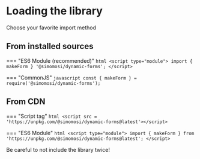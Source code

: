 # Loading the library
Choose your favorite import method

## From installed sources

=== "ES6 Module (recommended)"
    ```html
    <script type="module">
        import { makeForm } '@simomosi/dynamic-forms';
    </script>
    ```

=== "CommonJS"
    ```javascript
    const { makeForm } = require('@simomosi/dynamic-forms');
    ```

## From CDN

=== "Script tag"
    ```html
    <script src = 'https://unpkg.com/@simomosi/dynamic-forms@latest'></script>
    ```

=== "ES6 Module"
    ```html
    <script type="module">
        import { makeForm } from 'https://unpkg.com/@simomosi/dynamic-forms@latest';
    </script>
    ```

Be careful to not include the library twice!